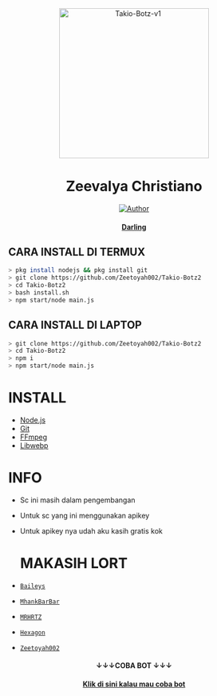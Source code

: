 
<div align="center">
<img src="https://telegra.ph/file/6edf2d0cab53049f4f1eb.jpg" alt="Takio-Botz-v1" width="300" />

# Zeevalya Christiano

>
>
>
</div>
<p align="center">
  <a href="https://github.com/Zeetoyah002"><img title="Author" src="https://img.shields.io/badge/Author-Zeetoyah002-red.svg?style=for-the-badge&logo=github" /></a>
  <h4 align="center">
  <a href="https://wa.me/6285755007597">Darling</a>
<h4 align="center">
</h4>
</p>

## CARA INSTALL DI TERMUX
```bash
> pkg install nodejs && pkg install git
> git clone https://github.com/Zeetoyah002/Takio-Botz2
> cd Takio-Botz2
> bash install.sh
> npm start/node main.js
```
## CARA INSTALL DI LAPTOP
```bash
> git clone https://github.com/Zeetoyah002/Takio-Botz2
> cd Takio-Botz2
> npm i
> npm start/node main.js
```

# INSTALL
* [Node.js](https://nodejs.org/en/)
* [Git](https://git-scm.com/downloads)
* [FFmpeg](https://github.com/BtbN/FFmpeg-Builds/releases/download/autobuild-2020-12-08-13-03/ffmpeg-n4.3.1-26-gca55240b8c-win64-gpl-4.3.zip)
* [Libwebp](https://developers.google.com/speed/webp/download)

# INFO

* Sc ini masih dalam pengembangan
* Untuk sc yang ini menggunakan apikey
* Untuk apikey nya udah aku kasih gratis kok

  # MAKASIH LORT
* [`Baileys`](https://github.com/adiwajshing/Baileys)
* [`MhankBarBar`](https://github.com/MhankBarBar)
* [`MRHRTZ`](https://github.com/MRHRTZ)
* [`Hexagon`](https://github.com/Hexagonz/SELF-HX )
* [`Zeetoyah002`](https://github.com/Zeetoyah002/Takio-Botz2)
  

<h4 align="center">
  ↓↓↓COBA BOT ↓↓↓
<h4 align="center">
<h4 align="center">
<a href="https://wa.me/6282132810481">Klik di sini kalau mau coba bot</a>
<h4 align="center">
